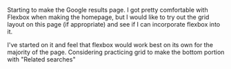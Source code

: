 Starting to make the Google results page.  I got pretty comfortable with Flexbox when making the homepage, but I would like to try out the grid layout on this page (if appropriate) and see if I can incorporate flexbox into it.

I've started on it and feel that flexbox would work best on its own for the majority of the page.  Considering practicing grid to make the bottom portion with "Related searches"
